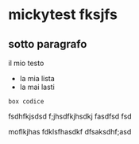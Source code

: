 # mickytest fksjfs
## sotto paragrafo
il mio testo

- la mia lista
- la mai lasti

```
box codice
```
 
 fsdhfkjsdsd
 f;jhsdfkjhsdkj
 fasdfsd
 fsd



moflkjhas
fdklsfhasdkf
dfsaksdhf;asd

